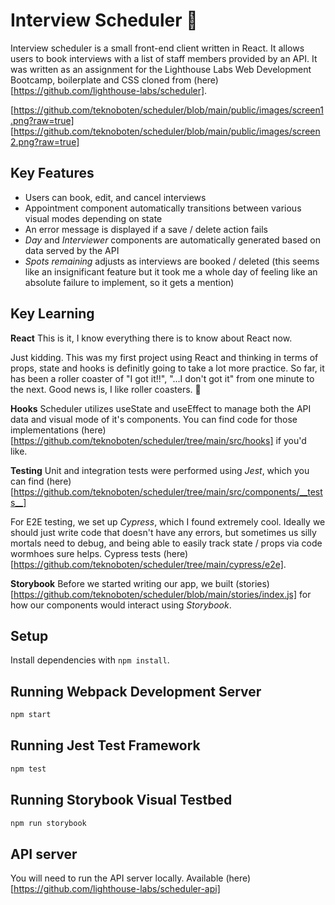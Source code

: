 # Interview Scheduler 📆

Interview scheduler is a small front-end client written in React. It allows users to book interviews with a list of staff members provided by an API. It was written as an assignment for the Lighthouse Labs Web Development Bootcamp, boilerplate and CSS cloned from (here)[https://github.com/lighthouse-labs/scheduler].

[https://github.com/teknoboten/scheduler/blob/main/public/images/screen1.png?raw=true]
[https://github.com/teknoboten/scheduler/blob/main/public/images/screen2.png?raw=true]



## Key Features

- Users can book, edit, and cancel interviews
- Appointment component automatically transitions between various visual modes depending on state
- An error message is displayed if a save / delete action fails
- *Day* and *Interviewer* components are automatically generated based on data served by the API
- *Spots remaining* adjusts as interviews are booked / deleted (this seems like an insignificant feature but it took me a whole day of feeling like an absolute failure to implement, so it gets a mention)



## Key Learning

**React** 
This is it, I know everything there is to know about React now. 

Just kidding. This was my first project using React and thinking in terms of props, state and hooks is definitly going to take a lot more practice. So far, it has been a roller coaster of "I got it!!", "...I don't got it" from one minute to the next. Good news is, I like roller coasters. 🎢 

**Hooks**
Scheduler utilizes useState and useEffect to manage both the API data and visual mode of it's components. You can find code for those implementations (here)[https://github.com/teknoboten/scheduler/tree/main/src/hooks] if you'd like.

**Testing**
Unit and integration tests were performed using *Jest*, which you can find (here)[https://github.com/teknoboten/scheduler/tree/main/src/components/__tests__]

For E2E testing, we set up *Cypress*, which I found extremely cool. Ideally we should just write code that doesn't have any errors, but sometimes us silly mortals need to debug, and being able to easily track state / props via code wormhoes sure helps. Cypress tests (here)[https://github.com/teknoboten/scheduler/tree/main/cypress/e2e].


**Storybook**
Before we started writing our app, we built (stories)[https://github.com/teknoboten/scheduler/blob/main/stories/index.js] for how our components would interact using *Storybook*. 



## Setup

Install dependencies with `npm install`.

## Running Webpack Development Server

```sh
npm start
```

## Running Jest Test Framework

```sh
npm test
```

## Running Storybook Visual Testbed

```sh
npm run storybook
```

## API server

You will need to run the API server locally. Available (here)[https://github.com/lighthouse-labs/scheduler-api]


